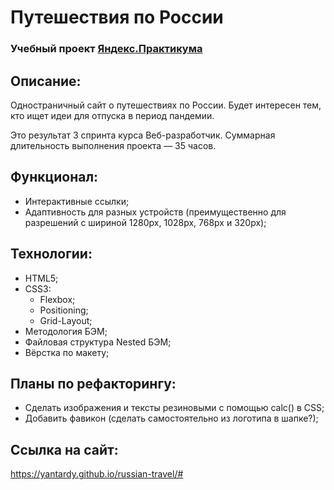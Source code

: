# Путешествия по России
### Учебный проект [Яндекс.Практикума](https://practicum.yandex.ru/web/)

## Описание:
Одностраничный сайт о путешествиях по России. 
Будет интересен тем, кто ищет идеи для отпуска в период пандемии.

Это результат 3 спринта курса Веб-разработчик.
Суммарная длительность выполнения проекта — 35 часов.

## Функционал:
- Интерактивные ссылки;
- Адаптивность для разных устройств (преимущественно для разрешений с шириной 1280px, 1028px, 768px и 320px);

## Технологии:
- HTML5;
- CSS3:
  - Flexbox;
  - Positioning;
  - Grid-Layout;
- Методология БЭМ;
- Файловая структура Nested БЭМ;
- Вёрстка по макету;

## Планы по рефакторингу:
- Сделать изображения и тексты резиновыми с помощью calc() в CSS;
- Добавить фавикон (сделать самостоятельно из логотипа в шапке?);

## Ссылка на сайт:
https://yantardy.github.io/russian-travel/#
